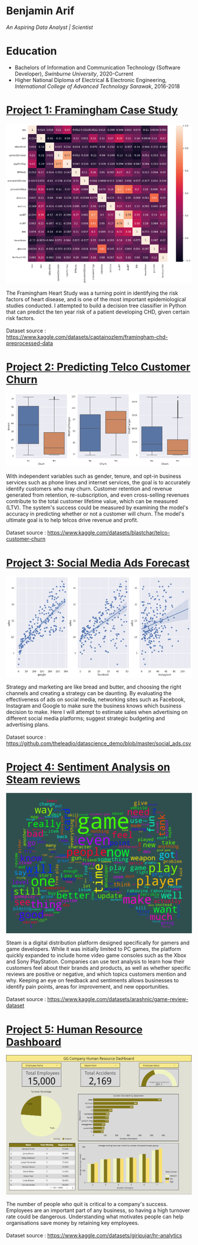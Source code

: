 # Benjamin Arif
*An Aspiring Data Analyst | Scientist*

# Education
* Bachelors of Information and Communication Technology (Software Developer), *Swinburne University*, 2020-Current
* Higher National Diploma of Electrical & Electronic Engineering, *International College of Advanced Technology Sarawak*, 2016-2018

# [Project 1: Framingham Case Study](https://colab.research.google.com/drive/1vld9f8b6oj8PJ8KpK6MftD2noC2AG9q9?usp=sharing#scrollTo=H7AENigly2Ir)
![Corelation for 10 year risks of CHD](https://github.com/Areif-Ben/Portfolio/blob/master/heatmap_framingham.png?raw=true)
<br>

The Framingham Heart Study was a turning point in identifying the risk factors of heart disease, and is one of the most important epidemiological studies conducted.
I attempted to build a decision tree classifier in Python that can predict the ten year risk of a patient developing CHD, given certain risk factors. <br> <br>
Dataset source : https://www.kaggle.com/datasets/captainozlem/framingham-chd-preprocessed-data


# [Project 2: Predicting Telco Customer Churn](https://colab.research.google.com/drive/16VFz131h1Fs2BtAbfn6-Om1nFbkMEjhL?usp=sharing#scrollTo=gFnMrOKfE1FB)
![Boxplot for churn count](https://github.com/Areif-Ben/Portfolio/blob/master/telco_churn.png?raw=true)
<br>

With independent variables such as gender, tenure, and opt-in business services such as phone lines and internet services, the goal is to accurately identify customers who may churn. Customer retention and revenue generated from retention, re-subscription, and even cross-selling revenues contribute to the total customer lifetime value, which can be measured (LTV). The system's success could be measured by examining the model's accuracy in predicting whether or not a customer will churn. The model's ultimate goal is to help telcos drive revenue and profit. <br> <br>
Dataset source : https://www.kaggle.com/datasets/blastchar/telco-customer-churn


# [Project 3: Social Media Ads Forecast](https://colab.research.google.com/drive/1CzjJtt_FHxkkiMXfFMuIRaVjJ-5QXqXN?usp=sharing)
![Linear Regression Graph](https://github.com/Areif-Ben/Portfolio/blob/master/social_ads.png?raw=true)
<br>

Strategy and marketing are like bread and butter, and choosing the right channels and creating a strategy can be daunting. By evaluating the effectiveness of ads on social media, networking sites such as Facebook, Instagram and Google to make sure the business knows which business decision to make. Here I will attempt to estimate sales when advertising on different social media platforms; suggest strategic budgeting and advertising plans.
<br> <br>
Dataset source : https://github.com/theleadio/datascience_demo/blob/master/social_ads.csv

# [Project 4: Sentiment Analysis on Steam reviews](https://colab.research.google.com/drive/1CzjJtt_FHxkkiMXfFMuIRaVjJ-5QXqXN?usp=sharing)
![Reviews Word Cloud](https://github.com/Areif-Ben/Portfolio/blob/master/steam_reviewsentiment.PNG?raw=true)
<br>

Steam is a digital distribution platform designed specifically for gamers and game developers. While it was initially limited to PC games, the platform quickly expanded to include home video game consoles such as the Xbox and Sony PlayStation. Companies can use text analysis to learn how their customers feel about their brands and products, as well as whether specific reviews are positive or negative, and which topics customers mention and why. Keeping an eye on feedback and sentiments allows businesses to identify pain points, areas for improvement, and new opportunities.
<br> <br>
Dataset source : https://www.kaggle.com/datasets/arashnic/game-review-dataset

# [Project 5: Human Resource Dashboard](https://datastudio.google.com/reporting/b637847b-4938-42ed-97d9-e3c3e33bd453)
![HR Dashboard](https://github.com/Areif-Ben/Portfolio/blob/master/hr_dashboard.PNG?raw=true)
<br>

The number of people who quit is critical to a company's success. Employees are an important part of any business, so having a high turnover rate could be dangerous. Understanding what motivates people can help organisations save money by retaining key employees.
<br> <br>
Dataset source : https://www.kaggle.com/datasets/giripujar/hr-analytics


